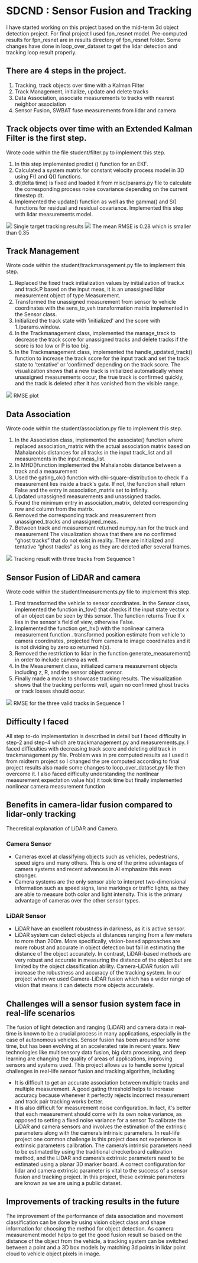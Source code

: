 
# SDCND : Sensor Fusion and Tracking
I have started working on this project based on the mid-term 3d object detection project. For final project I used fpn_resnet model. Pre-computed results for fpn_resnet are in results directory of fpn_resnet folder. Some changes have done in loop_over_dataset to get the lidar detection and tracking loop result properly.
## There are 4 steps in the project.
1. Tracking, track objects over time with a Kalman Filter
2. Track Management, initialize, update and delete tracks
3. Data Association, associate measurements to tracks with nearest neighbor association
4. Sensor Fusion, SWBAT fuse measurements from lidar and camera
## Track objects over time with an Extended Kalman Filter is the first step. 
Wrote code within the file student/filter.py to implement this step.
1. In this step implemented predict () function for an EKF.
2. Calculated a system matrix for constant velocity process model in 3D using F() and Q() functions.
3. dt(delta time) is fixed and loaded it from misc/params.py file to calculate the corresponding process noise covariance depending on the current timestep dt.
4. Implemented the update() function as well as the gamma() and S() functions for residual and residual covariance. Implemented this step with lidar measurements model.


<img src="img/step1.plot.jpg"/>
Single target tracking results
<img src="img/step1.rmse.jpg"/>
The mean RMSE is 0.28 which is smaller than 0.35

## Track Management
Wrote code within the student/trackmanagement.py file to implement this step.
1. Replaced the fixed track initialization values by initialization of track.x and track.P based on the input meas, it is an unassigned lidar measurement object of type Measurement.
2. Transformed the unassigned measurement from sensor to vehicle coordinates with the sens_to_veh transformation matrix implemented in the Sensor class.
3. Initialized the track state with 'initialized' and the score with 1./params.window.
4. In the Trackmanagement class, implemented the manage_track to decrease the track score for unassigned tracks and delete tracks if the score is too low or P is too big.
5. In the Trackmanagement class, implemented the handle_updated_track() function to increase the track score for the input track and set the track state to 'tentative' or 'confirmed' depending on the track score.
The visualization shows that a new track is initialized automatically where unassigned measurements occur, the true track is confirmed quickly, and the track is deleted after it has vanished from the visible range.
<img src="img/step-2.jpg"/> 
RMSE plot

## Data Association
Wrote code within the student/association.py file to implement this step.
1. In the Association class, implemented the associate() function where replaced association_matrix with the actual association matrix based on Mahalanobis distances for all tracks in the input track_list and all measurements in the input meas_list. 
2. In MHD()function  implemented the Mahalanobis distance between a track and a measurement
3. Used the gating_ok() function with chi-square-distribution to check if a measurement lies inside a track's gate. If not, the function shall return False and the entry in association_matrix set to infinity.
4. Updated unassigned measurements and unassigned tracks.
5. Found the minimum entry in association_matrix, deleted corresponding row and column from the matrix.
6. Removed the corresponding track and measurement from unassigned_tracks and unassigned_meas.
7. Between track and measurement returned numpy.nan for the track and measurement
The visualization shows that there are no confirmed “ghost tracks” that do not exist in reality. There are initialized and tentative “ghost tracks” as long as they are deleted after several frames.

<img src="img/step-3.jpg"/> 
Tracking result with three tracks from Sequence 1 

## Sensor Fusion of LiDAR and camera
Wrote code within the student/measurements.py file to implement this step.
1. First transformed the vehicle to sensor coordinates. In the Sensor class, implemented the function in_fov() that checks if the input state vector x of an object can be seen by this sensor. The function returns True if x lies in the sensor's field of view, otherwise False.
2. Implemented the function get_hx() with the nonlinear camera measurement function . transformed position estimate from vehicle to camera coordinates, projected from camera to image coordinates and it is not dividing by zero so returned h(x).
3. Removed the restriction to lidar in the function generate_measurement() in order to include camera as well.
4. In the Measurement class, initialized camera measurement objects including z, R, and the sensor object sensor.
5. Finally made a movie to showcase tracking results.
The visualization shows that the tracking performs well, again no confirmed ghost tracks or track losses should occur.


<img src="img/step-4.jpg"/> 
RMSE for the three valid tracks in Sequence 1

## Difficulty I faced
All step to-do implementation is described in detail but I faced difficulty in step-2 and step-4 which are trackmanagement.py and measurements.py. I faced difficulties with decreasing track score and deleting old track in trackmanagement.py file. Problem was in pre computed results as I used it from midterm project so I changed the pre computed according to final project results also made some changes to loop_over_dataset.py file then overcome it. I also faced difficulty understanding the nonlinear measurement expectation value h(x) it took time but finally implemented nonlinear camera measurement function

## Benefits in camera-lidar fusion compared to lidar-only tracking
Theoretical explanation of LiDAR and Camera.
### Camera Sensor 
*	Cameras excel at classifying objects such as vehicles, pedestrians, speed signs and many others. This is one of the prime advantages of camera systems and recent advances in AI emphasize this even stronger.
*	Camera systems are the only sensor able to interpret two-dimensional information such as speed signs, lane markings or traffic lights, as they are able to measure both color and light intensity. This is the primary advantage of cameras over the other sensor types.
### LiDAR Sensor
*	LiDAR have an excellent robustness in darkness, as it is active sensor.
*	LiDAR system can detect objects at distances ranging from a few meters to more than 200m.
More specifically, vision-based approaches are more robust and accurate in object detection but fail in estimating the distance of the object accurately. In contrast, LiDAR-based methods are very robust and accurate in measuring the distance of the object but are limited by the object classification ability.
Camera-LiDAR fusion will increase the robustness and accuracy of the tracking system.
In our project when we used Camera-LiDAR fusion which has a wider range of vision that means it can detects more objects accurately.

## Challenges will a sensor fusion system face in real-life scenarios
The fusion of light detection and ranging (LiDAR) and camera data in real-time is known to be a crucial process in many applications, especially in the case of autonomous vehicles.
Sensor fusion has been around for some time, but has been evolving at an accelerated rate in recent years. New technologies like multisensory data fusion, big data processing, and deep learning are changing the quality of areas of applications, improving sensors and systems used. This project allows us to handle some typical challenges in real-life sensor fusion and tracking algorithm, including
* It is difficult to get an accurate association between multiple tracks and multiple measurement. A good gating threshold helps to increase accuracy because whenever it perfectly rejects incorrect measurement and track pair tracking works better.
* It is also difficult for measurement noise configuration. In fact, it's better that each measurement should come with its own noise variance, as opposed to setting a fixed noise variance for a sensor
To calibrate the LiDAR and camera sensors and involves the estimation of the extrinsic parameters along with the camera’s intrinsic parameters. In real-life project one common challenge is this project does not experience is extrinsic parameters calibration. The camera’s intrinsic parameters need to be estimated by using the traditional checkerboard calibration method, and the LiDAR and camera’s extrinsic parameters need to be estimated using a planar 3D marker board. A correct configuration for lidar and camera extrinsic parameter is vital to the success of a sensor fusion and tracking project. In this project, these extrinsic parameters are known as we are using a public dataset.

## Improvements of tracking results in the future
The improvement of the performance of data association and movement classification can be done by using vision object class and shape information for choosing the method for object detection. As camera measurement model helps to get the good fusion result so based on the distance of the object from the vehicle, a tracking system can be switched between a point and a 3D box models by matching 3d points in lidar point cloud to vehicle object pixels in image.



